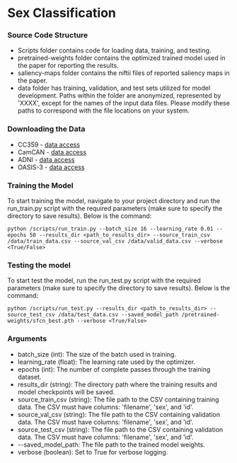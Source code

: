 # Sex Classification

### Source Code Structure
- Scripts folder contains code for loading data, training, and testing.
- pretrained-weights folder contains the optimized trained model used in the paper for reporting the results.
- saliency-maps folder contains the niftii files of reported saliency maps in the paper.
- data folder has training, validation, and test sets utilized for model development. Paths within the folder are anonymized, represented by 'XXXX', except for the names of the input data files. Please modify these paths to correspond with the file locations on your system.

### Downloading the Data
- CC359 - [data access](https://www.ccdataset.com/download)
- CamCAN - [data access](https://camcan-archive.mrc-cbu.cam.ac.uk/dataaccess/)
- ADNI - [data access](https://adni.loni.usc.edu/data-samples/access-data/)
- OASIS-3 - [data access](https://www.oasis-brains.org/#data)
### Training the Model
To start training the model, navigate to your project directory and run the run_train.py script with the required parameters (make sure to specify the directory to save results). Below is the command:
```
python /scripts/run_train.py --batch_size 16 --learning_rate 0.01 --epochs 50 --results_dir <path_to_results_dir> --source_train_csv /data/train_data.csv --source_val_csv /data/valid_data.csv --verbose <True/False>
```

### Testing the model
To start test the model, run the run_test.py script with the required parameters (make sure to specify the directory to save results). Below is the command:
```
python /scripts/run_test.py --results_dir <path_to_results_dir> --source_test_csv /data/test_data.csv --saved_model_path /pretrained-weights/sfcn_best.pth --verbose <True/False>
```

### Arguments
- batch_size (int): The size of the batch used in training.
- learning_rate (float): The learning rate used by the optimizer.
- epochs (int): The number of complete passes through the training dataset.
- results_dir (string): The directory path where the training results and model checkpoints will be saved.
- source_train_csv (string): The file path to the CSV containing training data. The CSV must have columns: 'filename', 'sex', and 'id'.
- source_val_csv (string): The file path to the CSV containing validation data. The CSV must have columns: 'filename', 'sex', and 'id'.
- source_test_csv (string): The file path to the CSV containing validation data. The CSV must have columns: 'filename', 'sex', and 'id'.
- --saved_model_path: The file path to the trained model weights.
- verbose (boolean): Set to True for verbose logging.

